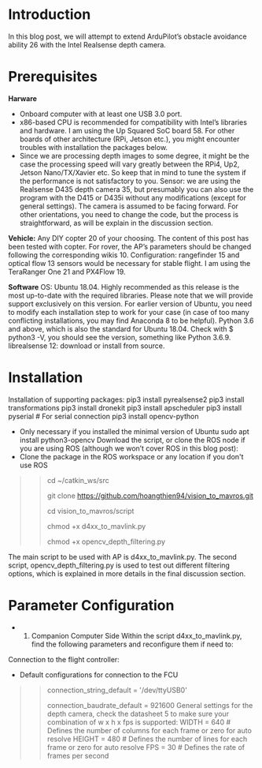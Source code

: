 # Introduction
In this blog post, we will attempt to extend ArduPilot’s obstacle avoidance ability 26 with the Intel Realsense depth camera.
# Prerequisites 
**Harware**
- Onboard computer with at least one USB 3.0 port.
- x86-based CPU is recommended for compatibility with Intel’s libraries and hardware. I am using the Up Squared SoC board 58. For other boards of other architecture (RPi, Jetson etc.), you might encounter troubles with installation the packages below.
- Since we are processing depth images to some degree, it might be the case the processing speed will vary greatly between the RPi4, Up2, Jetson Nano/TX/Xavier etc. So keep that in mind to tune the system if the performance is not satisfactory to you.
Sensor: we are using the Realsense D435 depth camera 35, but presumably you can also use the program with the D415 or D435i without any modifications (except for general settings).
The camera is assumed to be facing forward. For other orientations, you need to change the code, but the process is straightforward, as will be explain in the discussion section.

**Vehicle:**
Any DIY copter 20 of your choosing. The content of this post has been tested with copter. For rover, the AP’s parameters should be changed following the corresponding wikis 10.
Configuration: rangefinder 15 and optical flow 13 sensors would be necessary for stable flight. I am using the TeraRanger One 21 and PX4Flow 19.

**Software**
OS: Ubuntu 18.04. Highly recommended as this release is the most up-to-date with the required libraries.
Please note that we will provide support exclusively on this version. For earlier version of Ubuntu, you need to modify each installation step to work for your case (in case of too many conflicting installations, you may find Anaconda 8 to be helpful).
Python 3.6 and above, which is also the standard for Ubuntu 18.04. Check with $ python3 -V, you should see the version, something like Python 3.6.9.
librealsense 12: download or install from source.

# Installation
Installation of supporting packages:
pip3 install pyrealsense2
pip3 install transformations
pip3 install dronekit
pip3 install apscheduler
pip3 install pyserial # For serial connection
pip3 install opencv-python

- Only necessary if you installed the minimal version of Ubuntu
sudo apt install python3-opencv
Download the script, or clone the ROS node if you are using ROS (although we won’t cover ROS in this blog post):
- Clone the package in the ROS workspace or any location if you don't use ROS

>>cd ~/catkin_ws/src
>>
>>git clone https://github.com/hoangthien94/vision_to_mavros.git
>>
>>cd vision_to_mavros/script
>>
>>chmod +x d4xx_to_mavlink.py
>>
>>chmod +x opencv_depth_filtering.py
>>
The main script to be used with AP is d4xx_to_mavlink.py. The second script, opencv_depth_filtering.py is used to test out different filtering options, which is explained in more details in the final discussion section.

# Parameter Configuration
- 1. Companion Computer Side
Within the script d4xx_to_mavlink.py, find the following parameters and reconfigure them if need to:

Connection to the flight controller:
- Default configurations for connection to the FCU
>>connection_string_default = '/dev/ttyUSB0'
>>
>>connection_baudrate_default = 921600
General settings for the depth camera, check the datasheet 5 to make sure your combination of w x h x fps is supported:
>>WIDTH  = 640              # Defines the number of columns for each frame or zero for auto resolve
>>HEIGHT = 480              # Defines the number of lines for each frame or zero for auto resolve
>>FPS    = 30               # Defines the rate of frames per second

